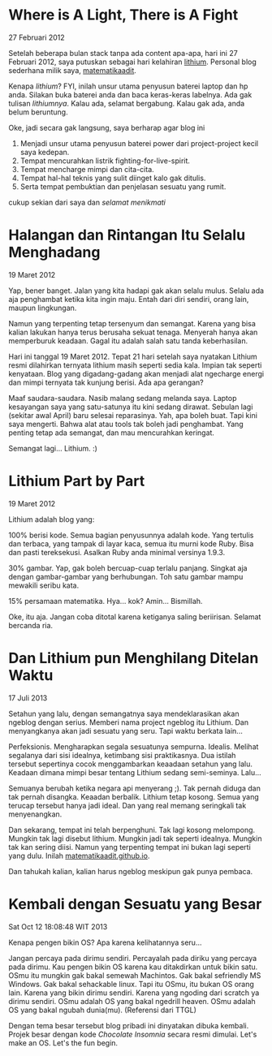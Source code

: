 # Where is A Light, There is A Fight #

27 Februari 2012

Setelah beberapa bulan stack tanpa ada content apa-apa, hari ini 27 Februari
2012, saya putuskan sebagai hari kelahiran
[lithium](http://matematikaadit.github.com/). Personal blog sederhana milik
saya, [matematikaadit](http://git.io/4).

Kenapa *lithium*? FYI, inilah unsur utama penyusun baterei laptop dan hp
anda.  Silakan buka baterei anda dan baca keras-keras labelnya. Ada gak
tulisan *lithiumnya*. Kalau ada, selamat bergabung. Kalau gak ada, anda
belum beruntung.

Oke, jadi secara gak langsung, saya berharap agar blog ini

1. Menjadi unsur utama penyusun baterei power dari project-project kecil saya 
   kedepan.
2. Tempat mencurahkan listrik fighting-for-live-spirit.
3. Tempat mencharge mimpi dan cita-cita.
4. Tempat hal-hal teknis yang sulit diinget kalo gak ditulis.
5. Serta tempat pembuktian dan penjelasan sesuatu yang rumit.

cukup sekian dari saya dan _selamat menikmati_

# Halangan dan Rintangan Itu Selalu Menghadang #

19 Maret 2012

Yap, bener banget. Jalan yang kita hadapi gak akan selalu mulus. Selalu ada
aja penghambat ketika kita ingin maju. Entah dari diri sendiri, orang lain,
maupun lingkungan.

Namun yang terpenting tetap tersenyum dan semangat. Karena yang bisa kalian
lakukan hanya terus berusaha sekuat tenaga. Menyerah hanya akan memperburuk
keadaan. Gagal itu adalah salah satu tanda keberhasilan.

Hari ini tanggal 19 Maret 2012. Tepat 21 hari setelah saya nyatakan Lithium
resmi dilahirkan ternyata lithium masih seperti sedia kala. Impian tak
seperti kenyataan.  Blog yang digadang-gadang akan menjadi alat ngecharge
energi dan mimpi ternyata tak kunjung berisi. Ada apa gerangan?

Maaf saudara-saudara. Nasib malang sedang melanda saya. Laptop kesayangan
saya yang satu-satunya itu kini sedang dirawat. Sebulan lagi (sekitar awal
April) baru selesai reparasinya. Yah, apa boleh buat. Tapi kini saya
mengerti. Bahwa alat atau tools tak boleh jadi penghambat. Yang penting
tetap ada semangat, dan mau mencurahkan keringat.

Semangat lagi... Lithium. :)

# Lithium Part by Part #

19 Maret 2012

Lithium adalah blog yang:

100% berisi kode. Semua bagian penyusunnya adalah kode. Yang tertulis dan
terbaca, yang tampak di layar kaca, semua itu murni kode Ruby. Bisa dan
pasti tereksekusi. Asalkan Ruby anda minimal versinya 1.9.3.

30% gambar. Yap, gak boleh bercuap-cuap terlalu panjang. Singkat aja dengan
gambar-gambar yang berhubungan. Toh satu gambar mampu mewakili seribu kata.

15% persamaan matematika. Hya... kok? Amin... Bismillah.

Oke, itu aja. Jangan coba ditotal karena ketiganya saling beriirisan.
Selamat bercanda ria.

# Dan Lithium pun Menghilang Ditelan Waktu

17 Juli 2013

Setahun yang lalu, dengan semangatnya saya mendeklarasikan akan ngeblog
dengan serius. Memberi nama project ngeblog itu Lithium. Dan menyangkanya
akan jadi sesuatu yang seru. Tapi waktu berkata lain...

Perfeksionis. Mengharapkan segala sesuatunya sempurna. Idealis. Melihat
segalanya dari sisi idealnya, ketimbang sisi praktikasnya. Dua istilah
tersebut sepertinya cocok menggambarkan keaadaan setahun yang lalu. Keadaan
dimana mimpi besar tentang Lithium sedang semi-seminya. Lalu...

Semuanya berubah ketika negara api menyerang ;). Tak pernah diduga dan tak
pernah disangka. Keaadan berbalik. Lithium tetap kosong. Semua yang terucap
tersebut hanya jadi ideal. Dan yang real memang seringkali tak menyenangkan.

Dan sekarang, tempat ini telah berpenghuni. Tak lagi kosong melompong.
Mungkin tak lagi disebut lithium. Mungkin jadi tak seperti idealnya. Mungkin
tak kan sering diisi. Namun yang terpenting tempat ini bukan lagi seperti
yang dulu. Inilah
[matematikaadit.github.io](http://matematikaadit.github.io).

Dan tahukah kalian, kalian harus ngeblog meskipun gak punya pembaca.

# Kembali dengan Sesuatu yang Besar

Sat Oct 12 18:08:48 WIT 2013

Kenapa pengen bikin OS? Apa karena kelihatannya seru...

Jangan percaya pada dirimu sendiri. Percayalah pada diriku yang percaya pada
dirimu. Kau pengen bikin OS karena kau ditakdirkan untuk bikin satu. OSmu
itu mungkin gak bakal semewah Machintos. Gak bakal sefriendly MS Windows.
Gak bakal sehackable linux. Tapi itu OSmu, itu bukan OS orang lain. Karena
yang bikin dirimu sendiri. Karena yang ngoding dari scratch ya dirimu
sendiri. OSmu adalah OS yang bakal ngedrill heaven. OSmu adalah OS yang
bakal ngubah dunia(mu). (Referensi dari TTGL)

Dengan tema besar tersebut blog pribadi ini dinyatakan dibuka kembali.
Projek besar dengan kode *Chocolate Insomnia* secara resmi dimulai. Let's
make an OS. Let's the fun begin.
